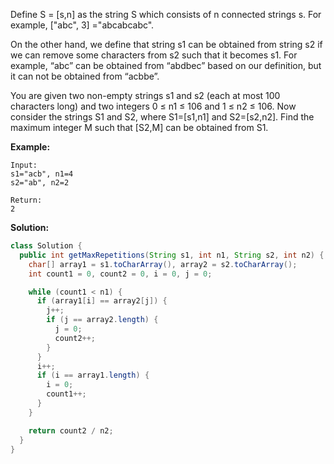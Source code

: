 Define S = [s,n] as the string S which consists of n connected strings s. For example, ["abc", 3] ="abcabcabc".

On the other hand, we define that string s1 can be obtained from string s2 if we can remove some characters from s2 such that it becomes s1. For example, “abc” can be obtained from “abdbec” based on our definition, but it can not be obtained from “acbbe”.

You are given two non-empty strings s1 and s2 (each at most 100 characters long) and two integers 0 ≤ n1 ≤ 106 and 1 ≤ n2 ≤ 106. Now consider the strings S1 and S2, where S1=[s1,n1] and S2=[s2,n2]. Find the maximum integer M such that [S2,M] can be obtained from S1.

**Example:**
```
Input:
s1="acb", n1=4
s2="ab", n2=2

Return:
2
```

**Solution:**

```java
class Solution {
  public int getMaxRepetitions(String s1, int n1, String s2, int n2) {
    char[] array1 = s1.toCharArray(), array2 = s2.toCharArray();
    int count1 = 0, count2 = 0, i = 0, j = 0;

    while (count1 < n1) {
      if (array1[i] == array2[j]) {
        j++;
        if (j == array2.length) {
          j = 0;
          count2++;
        }
      }
      i++;
      if (i == array1.length) {
        i = 0;
        count1++;
      }
    }

    return count2 / n2;
  }
}
```
